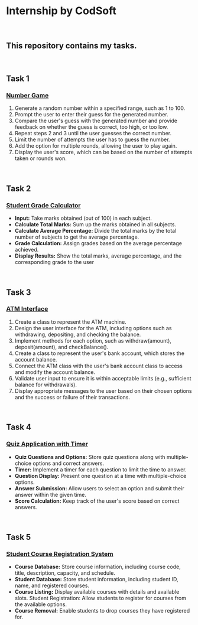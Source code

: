 <!DOCTYPE html>
<html lang="en">
<head>
    <meta charset="UTF-8">
    <meta name="viewport" content="width=device-width, initial-scale=1.0">
</head>
<body>
    <h1>Internship by CodSoft</h1><br>
    <h2>This repository contains my tasks.</h2><br>
    <h2>Task 1</h2>
    <h3><u>Number Game</u></h3>
    <ol>
        <li>Generate a random number within a specified range, such as 1 to 100.</li>
        <li>Prompt the user to enter their guess for the generated number.</li>
        <li>Compare the user's guess with the generated number and provide feedback on whether the guess
            is correct, too high, or too low.</li>
        <li>Repeat steps 2 and 3 until the user guesses the correct number.</li>
        <li>Limit the number of attempts the user has to guess the number.</li>
        <li>Add the option for multiple rounds, allowing the user to play again.</li>
        <li>Display the user's score, which can be based on the number of attempts taken or rounds won.</li>
    </ol><br>
    <h2>Task 2</h2>
    <h3><u>Student Grade Calculator</u></h3>
    <ul>
        <li><b>Input:</b> Take marks obtained (out of 100) in each subject.</li>
        <li><b>Calculate Total Marks:</b> Sum up the marks obtained in all subjects.</li>
        <li><b>Calculate Average Percentage:</b> Divide the total marks by the total number of subjects to get the
            average percentage.</li>
        <li><b>Grade Calculation:</b> Assign grades based on the average percentage achieved.</li>
        <li><b>Display Results:</b> Show the total marks, average percentage, and the corresponding grade to the user</li>
    </ul><br>
    <h2>Task 3</h2>
    <h3><u>ATM Interface</u></h3>
    <ol>
        <li>Create a class to represent the ATM machine.</li>
        <li>Design the user interface for the ATM, including options such as withdrawing, depositing, and
            checking the balance.</li>
        <li>Implement methods for each option, such as withdraw(amount), deposit(amount), and
            checkBalance().</li>
        <li>Create a class to represent the user's bank account, which stores the account balance.</li>
        <li>Connect the ATM class with the user's bank account class to access and modify the account
            balance.</li>
        <li>Validate user input to ensure it is within acceptable limits (e.g., sufficient balance for withdrawals).</li>
        <li>Display appropriate messages to the user based on their chosen options and the success or failure
            of their transactions.</li>
    </ol><br>
    <h2>Task 4</h2>
    <h3><u>Quiz Application with Timer</u></h3>
    <ul>
        <li><b>Quiz Questions and Options:</b> Store quiz questions along with multiple-choice options and correct
            answers.</li>
        <li><b>Timer:</b> Implement a timer for each question to limit the time to answer.</li>
        <li><b>Question Display:</b> Present one question at a time with multiple-choice options.</li>
        <li><b>Answer Submission:</b> Allow users to select an option and submit their answer within the given
            time.</li>
        <li><b>Score Calculation:</b> Keep track of the user's score based on correct answers.</li>
    </ul><br>
    <h2>Task 5</h2>
    <h3><u>Student Course Registration System</u></h3>
    <ul>
        <li><b>Course Database:</b> Store course information, including course code, title,
            description, capacity, and schedule.</li>
        <li><b>Student Database:</b> Store student information, including student ID, name, and
            registered courses.</li>
        <li><b>Course Listing:</b> Display available courses with details and available slots.
            Student Registration: Allow students to register for courses from the available
            options.</li>
        <li><b>Course Removal:</b> Enable students to drop courses they have registered for.</li>    
    </ul>
</body>
</html>
